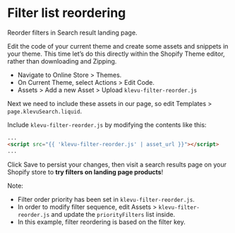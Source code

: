 # Filter list reordering

Reorder filters in Search result landing page.

Edit the code of your current theme and create some assets and snippets in your theme.
This time let’s do this directly within the Shopify Theme editor, rather than downloading and Zipping.

- Navigate to Online Store > Themes.
- On Current Theme, select Actions > Edit Code.
- Assets > Add a new Asset > Upload `klevu-filter-reorder.js`

Next we need to include these assets in our page,
so edit Templates > `page.klevuSearch.liquid`.

Include `klevu-filter-reorder.js` by modifying the contents like this:

```html
...
<script src="{{ 'klevu-filter-reorder.js' | asset_url }}"></script>
...
```

Click Save to persist your changes,
then visit a search results page on your Shopify store to **try filters on landing page products**!

Note:
- Filter order priority has been set in `klevu-filter-reorder.js`.
- In order to modify filter sequence, edit Assets > `klevu-filter-reorder.js` and update the `priorityFilters` list inside.
- In this example, filter reordering is based on the filter key.